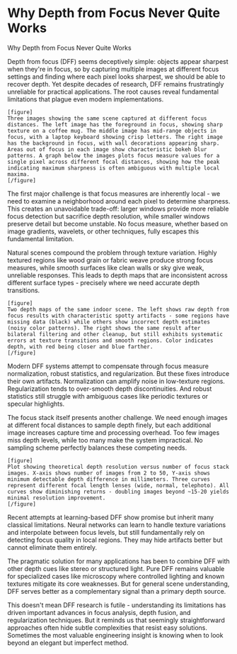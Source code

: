 # Why Depth from Focus Never Quite Works

Why Depth from Focus Never Quite Works

Depth from focus (DFF) seems deceptively simple: objects appear sharpest when they're in focus, so by capturing multiple images at different focus settings and finding where each pixel looks sharpest, we should be able to recover depth. Yet despite decades of research, DFF remains frustratingly unreliable for practical applications. The root causes reveal fundamental limitations that plague even modern implementations.

```
[figure]
Three images showing the same scene captured at different focus distances. The left image has the foreground in focus, showing sharp texture on a coffee mug. The middle image has mid-range objects in focus, with a laptop keyboard showing crisp letters. The right image has the background in focus, with wall decorations appearing sharp. Areas out of focus in each image show characteristic bokeh blur patterns. A graph below the images plots focus measure values for a single pixel across different focal distances, showing how the peak indicating maximum sharpness is often ambiguous with multiple local maxima.
[/figure]
```

The first major challenge is that focus measures are inherently local - we need to examine a neighborhood around each pixel to determine sharpness. This creates an unavoidable trade-off: larger windows provide more reliable focus detection but sacrifice depth resolution, while smaller windows preserve detail but become unstable. No focus measure, whether based on image gradients, wavelets, or other techniques, fully escapes this fundamental limitation.

Natural scenes compound the problem through texture variation. Highly textured regions like wood grain or fabric weave produce strong focus measures, while smooth surfaces like clean walls or sky give weak, unreliable responses. This leads to depth maps that are inconsistent across different surface types - precisely where we need accurate depth transitions.

```
[figure]
Two depth maps of the same indoor scene. The left shows raw depth from focus results with characteristic spotty artifacts - some regions have missing data (black) while others show incorrect depth estimates (noisy color patterns). The right shows the same result after bilateral filtering and other cleanup, but still exhibits systematic errors at texture transitions and smooth regions. Color indicates depth, with red being closer and blue farther.
[/figure]
```

Modern DFF systems attempt to compensate through focus measure normalization, robust statistics, and regularization. But these fixes introduce their own artifacts. Normalization can amplify noise in low-texture regions. Regularization tends to over-smooth depth discontinuities. And robust statistics still struggle with ambiguous cases like periodic textures or specular highlights.

The focus stack itself presents another challenge. We need enough images at different focal distances to sample depth finely, but each additional image increases capture time and processing overhead. Too few images miss depth levels, while too many make the system impractical. No sampling scheme perfectly balances these competing needs.

```
[figure]
Plot showing theoretical depth resolution versus number of focus stack images. X-axis shows number of images from 2 to 50, Y-axis shows minimum detectable depth difference in millimeters. Three curves represent different focal length lenses (wide, normal, telephoto). All curves show diminishing returns - doubling images beyond ~15-20 yields minimal resolution improvement.
[/figure]
```

Recent attempts at learning-based DFF show promise but inherit many classical limitations. Neural networks can learn to handle texture variations and interpolate between focus levels, but still fundamentally rely on detecting focus quality in local regions. They may hide artifacts better but cannot eliminate them entirely.

The pragmatic solution for many applications has been to combine DFF with other depth cues like stereo or structured light. Pure DFF remains valuable for specialized cases like microscopy where controlled lighting and known textures mitigate its core weaknesses. But for general scene understanding, DFF serves better as a complementary signal than a primary depth source.

This doesn't mean DFF research is futile - understanding its limitations has driven important advances in focus analysis, depth fusion, and regularization techniques. But it reminds us that seemingly straightforward approaches often hide subtle complexities that resist easy solutions. Sometimes the most valuable engineering insight is knowing when to look beyond an elegant but imperfect method.